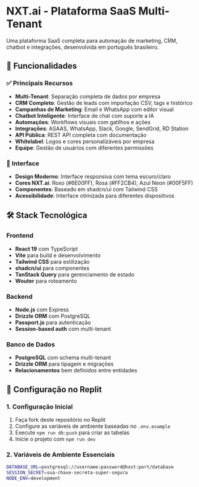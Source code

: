 # NXT.ai - Plataforma SaaS Multi-Tenant

Uma plataforma SaaS completa para automação de marketing, CRM, chatbot e integrações, desenvolvida em português brasileiro.

## 🚀 Funcionalidades

### ✅ Principais Recursos
- **Multi-Tenant**: Separação completa de dados por empresa
- **CRM Completo**: Gestão de leads com importação CSV, tags e histórico
- **Campanhas de Marketing**: Email e WhatsApp com editor visual
- **Chatbot Inteligente**: Interface de chat com suporte a IA
- **Automações**: Workflows visuais com gatilhos e ações
- **Integrações**: ASAAS, WhatsApp, Slack, Google, SendGrid, RD Station
- **API Pública**: REST API completa com documentação
- **Whitelabel**: Logos e cores personalizáveis por empresa
- **Equipe**: Gestão de usuários com diferentes permissões

### 🎨 Interface
- **Design Moderno**: Interface responsiva com tema escuro/claro
- **Cores NXT.ai**: Roxo (#6E00FF), Rosa (#FF2CB4), Azul Neon (#00F5FF)
- **Componentes**: Baseado em shadcn/ui com Tailwind CSS
- **Acessibilidade**: Interface otimizada para diferentes dispositivos

## 🛠️ Stack Tecnológica

### Frontend
- **React 19** com TypeScript
- **Vite** para build e desenvolvimento
- **Tailwind CSS** para estilização
- **shadcn/ui** para componentes
- **TanStack Query** para gerenciamento de estado
- **Wouter** para roteamento

### Backend
- **Node.js** com Express
- **Drizzle ORM** com PostgreSQL
- **Passport.js** para autenticação
- **Session-based auth** com multi-tenant

### Banco de Dados
- **PostgreSQL** com schema multi-tenant
- **Drizzle ORM** para tipagem e migrações
- **Relacionamentos** bem definidos entre entidades

## 🔧 Configuração no Replit

### 1. Configuração Inicial
1. Faça fork deste repositório no Replit
2. Configure as variáveis de ambiente baseadas no `.env.example`
3. Execute `npm run db:push` para criar as tabelas
4. Inicie o projeto com `npm run dev`

### 2. Variáveis de Ambiente Essenciais
```bash
DATABASE_URL=postgresql://username:password@host:port/database
SESSION_SECRET=sua-chave-secreta-super-segura
NODE_ENV=development
